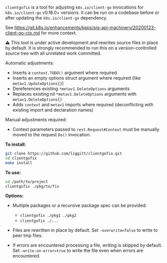 `clientgofix` is a tool for adjusting `k8s.io/client-go` invocations for `k8s.io/client-go` v0.18.0+ versions.
It can be run on a codebase before or after updating the `k8s.io/client-go` dependency.

See https://git.k8s.io/enhancements/keps/sig-api-machinery/20200123-client-go-ctx.md for more context.

:warning: This tool is under active development and rewrites source files in place by default.
It is strongly recommended to run this on a version-controlled source tree with all unrelated work committed.

Automatic adjustments:
* Inserts a `context.TODO()` argument where required
* Inserts an empty options struct argument where required (like `metav1.UpdateOptions{}`)
* Dereferences existing `*metav1.DeleteOptions` arguments
* Replaces existing nil `*metav1.DeleteOptions` arguments with `metav1.DeleteOptions{}`
* Adds `context` and `metav1` imports where required (deconflicting with existing import and declaration names)

Manual adjustments required:
* Context parameters passed to `rest.Request#Context` must be manually moved to the request `Do()` invocation.

**To install:**

```sh
git clone https://github.com/liggitt/clientgofix.git
cd clientgofix
make install
```

**To use:**

```sh
cd /path/to/project
clientgofix ./pkg/to/fix
```

**Options:**

* Multiple packages or a recursive package spec can be provided:
  * `clientgofix ./pkg1 ./pkg2`
  * `clientgofix ./...`

* Files are rewritten in place by default.
  Set `-overwrite=false` to write to peer tmp files.

* If errors are encountered processing a file, writing is skipped by default.
  Set `-write-on-error=true` to write the file even when errors are encountered.

